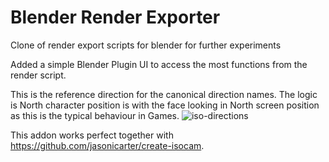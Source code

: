 # Blender Render Exporter
Clone of render export scripts for blender for further experiments

Added a simple Blender Plugin UI to access the most functions from the render script.

This is the reference direction for the canonical direction names. The logic is North character position is with the face looking in North screen position as this is the typical behaviour in Games.
![iso-directions](https://github.com/andreas-volz/blender-render-direction/assets/16402165/45533dd3-3342-4ffc-82d3-9d8367f4db7d)

This addon works perfect together with https://github.com/jasonicarter/create-isocam.
